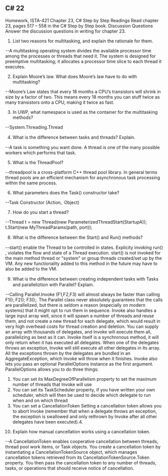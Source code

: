 C# 22
--
Homework, ISTA-421
Chapter 23, C# Step by Step
Readings
Read chapter 23, pages 517 – 558 in the C# Step by Step book.
Discussion Questions
Answer the discussion questions in writing for chapter 23.
1. List two reasons for multitasking, and explain the rationale for them.

--A multitasking operating system divides the available processor time among the processes or threads that need it. The system is designed for preemptive multitasking; it allocates a processor time slice to each thread it executes.

2. Explain Moore’s law. What does Moore’s law have to do with multitasking?

--Moore’s Law states that every 18 months a CPU’s transistors will shrink in size by a factor of two. This means every 18 months you can stuff twice as many transistors onto a CPU, making it twice as fast. 

3. In UWP, what namespace is used as the container for the multitasking methods?

--System.Threading.Thread

4. What is the diﬀerence between tasks and threads? Explain.

--A task is something you want done.
A thread is one of the many possible workers which performs that task.

5. What is the ThreadPool?

--threadpool is a cross-platform C++ thread pool library. In general terms thread pools are an efficient mechanism for asynchronous task processing within the same process.

6. What parameters does the Task() constructor take?

--Task Constructor (Action<Object>, Object)

7. How do you start a thread?

--Thread t = new Thread(new ParameterizedThreadStart(StartupA));
t.Start(new MyThreadParams(path, port));



8. What is the diﬀerence between the Start() and Run() methods?

--start() enable the Thread to be controlled in states. Explicity invoking run() , violates the flow and state of a Thread execution. 
start() is not invoked for the main method thread or "system" or group threads created/set up by the VM. Any new functionality added to this method in the future may have to also be added to the VM.

9. What is the diﬀerence between creating independent tasks with Tasks and paralleliztion with Parallel? Explain.

--Calling Parallel.Invoke (F1,F2,F3) will almost always be faster than calling F1(); F2(); F3();. The Parallel class never absolutely guarantees that the calls are parallelized, but there is seldom a reason (especially on modern systems) that it might opt to run them in sequence.
Invoke also handles a large input array well, since it will spawn a number of threads and reuse them, and not create a new thread for each delegate, which would result in very high overhead costs for thread creation and deletion. You can supply an array with thousands of delegates, and Invoke will execute them all, parallelizing as best as it can.
Invoke itself is a synchronous method, it will only return when it has executed all delegates.
When one of the delegates throws an exception, Invoke will still execute all other delegates in its array. All the exceptions thrown by the delegates are bundled in an AggregateException, which Invoke will throw when it finishes.
Invoke also lets you pass an optional ParallelOptions instance as the first argument.
ParallelOptions allows you to do three things:
1) You can set its MaxDegreeOfParallelism property to set the maximum number of threads that Invoke will use
2) You can set its TaskScheduler property, if you have written your own scheduler, which will then be used to decide which delegate to run when and on which thread
3) You can set a CancellationToken
Setting a cancellation token allows you to abort Invoke (remember that when a delegate throws an exception, the exception is swallowed and only rethrown by Invoke after all other delegates have been executed).4. 

10. Explain how manual cancellation works using a cancellation token.

--A CancellationToken enables cooperative cancellation between threads, thread pool work items, or Task objects. You create a cancellation token by instantiating a CancellationTokenSource object, which manages cancellation tokens retrieved from its CancellationTokenSource.Token property. You then pass the cancellation token to any number of threads, tasks, or operations that should receive notice of cancellation. 

